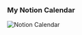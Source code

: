 ### My Notion Calendar
![Notion Calendar](https://notion2svg-chucoding.koyeb.app/svg/20a0bcc8437f804ab5b3c84ee69faced)
